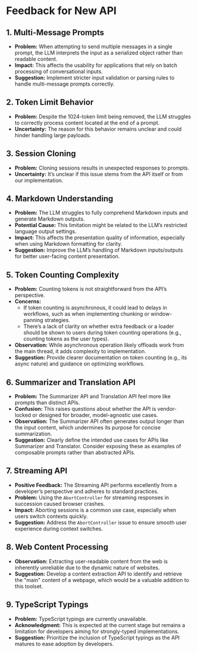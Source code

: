 # Feedback for New API

## 1. Multi-Message Prompts

- **Problem:** When attempting to send multiple messages in a single prompt, the LLM interprets the input as a serialized object rather than readable content.
- **Impact:** This affects the usability for applications that rely on batch processing of conversational inputs.
- **Suggestion:** Implement stricter input validation or parsing rules to handle multi-message prompts correctly.

## 2. Token Limit Behavior

- **Problem:** Despite the 1024-token limit being removed, the LLM struggles to correctly process content located at the end of a prompt.
- **Uncertainty:** The reason for this behavior remains unclear and could hinder handling large payloads.

## 3. Session Cloning

- **Problem:** Cloning sessions results in unexpected responses to prompts.
- **Uncertainty:** It’s unclear if this issue stems from the API itself or from our implementation.

## 4. Markdown Understanding

- **Problem:** The LLM struggles to fully comprehend Markdown inputs and generate Markdown outputs.
- **Potential Cause:** This limitation might be related to the LLM’s restricted language output settings.
- **Impact:** This affects the presentation quality of information, especially when using Markdown formatting for clarity.
- **Suggestion:** Improve the LLM’s handling of Markdown inputs/outputs for better user-facing content presentation.

## 5. Token Counting Complexity

- **Problem:** Counting tokens is not straightforward from the API’s perspective.
- **Concerns:**
  - If token counting is asynchronous, it could lead to delays in workflows, such as when implementing chunking or window-panning strategies.
  - There’s a lack of clarity on whether extra feedback or a loader should be shown to users during token counting operations (e.g., counting tokens as the user types).
- **Observation:** While asynchronous operation likely offloads work from the main thread, it adds complexity to implementation.
- **Suggestion:** Provide clearer documentation on token counting (e.g., its async nature) and guidance on optimizing workflows.

## 6. Summarizer and Translation API

- **Problem:** The Summarizer API and Translation API feel more like prompts than distinct APIs.
- **Confusion:** This raises questions about whether the API is vendor-locked or designed for broader, model-agnostic use cases.
- **Observation:** The Summarizer API often generates output longer than the input content, which undermines its purpose for concise summarization.
- **Suggestion:** Clearly define the intended use cases for APIs like Summarizer and Translator. Consider exposing these as examples of composable prompts rather than abstracted APIs.

## 7. Streaming API

- **Positive Feedback:** The Streaming API performs excellently from a developer’s perspective and adheres to standard practices.
- **Problem:** Using the `AbortController` for streaming responses in succession caused browser crashes.
- **Impact:** Aborting sessions is a common use case, especially when users switch contexts quickly.
- **Suggestion:** Address the `AbortController` issue to ensure smooth user experience during context switches.

## 8. Web Content Processing

- **Observation:** Extracting user-readable content from the web is inherently unreliable due to the dynamic nature of websites.
- **Suggestion:** Develop a content extraction API to identify and retrieve the "main" content of a webpage, which would be a valuable addition to this toolset.

## 9. TypeScript Typings

- **Problem:** TypeScript typings are currently unavailable.
- **Acknowledgment:** This is expected at the current stage but remains a limitation for developers aiming for strongly-typed implementations.
- **Suggestion:** Prioritize the inclusion of TypeScript typings as the API matures to ease adoption by developers.
